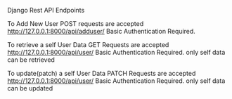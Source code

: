 Django Rest API Endpoints


To Add New User
POST requests are accepted
http://127.0.0.1:8000/api/adduser/
Basic Authentication Required.


To retrieve a self User Data 
GET Requests are accepted
http://127.0.0.1:8000/api/user/
Basic Authentication Required.
only self data can be retrieved


To update(patch) a self User Data 
PATCH Requests are accepted
http://127.0.0.1:8000/api/user/
Basic Authentication Required.
only self data can be updated


